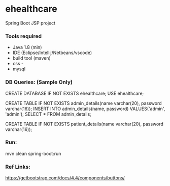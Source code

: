 # ehealthcare
Spring Boot JSP project

### Tools required

- Java 1.8 (min)
- IDE (Eclipse/Intellij/Netbeans/vscode)
- build tool (maven)
- css - 
- mysql

### DB Queries: (Sample Only)
CREATE DATABASE IF NOT EXISTS ehealthcare;
USE ehealthcare;

CREATE TABLE IF NOT EXISTS admin_details(name varchar(20), password varchar(16));
INSERT INTO admin_details(name, password) VALUES('admin', 'admin');
SELECT * FROM admin_details;

CREATE TABLE IF NOT EXISTS patient_details(name varchar(20), password varchar(16));


### Run:
mvn clean spring-boot:run

### Ref Links:
https://getbootstrap.com/docs/4.4/components/buttons/

